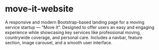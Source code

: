 # move-it-website
A responsive and modern Bootstrap-based landing page for a moving service startup — “Move It”. Designed to offer users an easy and engaging experience while showcasing key services like professional moving, countrywide coverage, and personal care. Includes a navbar, feature section, image carousel, and a smooth user interface.
